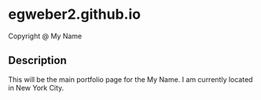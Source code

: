 # egweber2.github.io
 Copyright @ My Name
## Description
This will be the main portfolio page for the My Name. I am
currently located in New York City.

